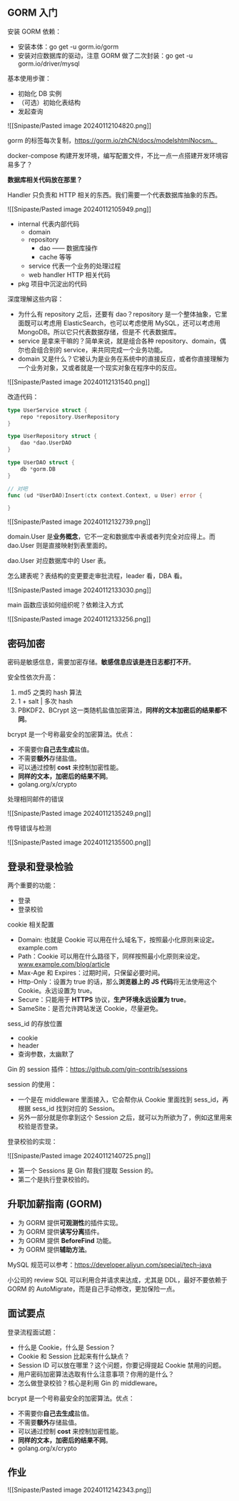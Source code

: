 ## GORM 入门

安装 GORM 依赖：

- 安装本体：go get -u gorm.io/gorm
- 安装对应数据库的驱动，注意 GORM 做了二次封装：go get -u gorm.io/driver/mysql

基本使用步骤：

- 初始化 DB 实例
- （可选）初始化表结构
- 发起查询

![[Snipaste/Pasted image 20240112104820.png]]

gorm 的标签每次复制，https://gorm.io/zhCN/docs/modelshtmlNocsm。

docker-compose 构建开发环境，编写配置文件，不比一点一点搭建开发环境容易多了？

**数据库相关代码放在那里？**

Handler 只负责和 HTTP 相关的东西。我们需要一个代表数据库抽象的东西。

![[Snipaste/Pasted image 20240112105949.png]]

- internal 代表内部代码
	- domain
	- repository
		- dao —— 数据库操作
		- cache 等等
	- service 代表一个业务的处理过程
	- web handler HTTP 相关代码
- pkg 项目中沉淀出的代码

深度理解这些内容：  

- 为什么有 repository 之后，还要有 dao？repository 是一个整体抽象，它里面既可以考虑用 ElasticSearch，也可以考虑使用 MySQL，还可以考虑用 MongoDB。所以它只代表数据存储，但是不 代表数据库。
- service 是拿来干嘛的？简单来说，就是组合各种 repository、domain，偶尔也会组合别的 service，来共同完成一个业务功能。
- domain 又是什么？它被认为是业务在系统中的直接反应，或者你直接理解为一个业务对象，又或者就是一个现实对象在程序中的反应。

![[Snipaste/Pasted image 20240112131540.png]]

改造代码：

```go
type UserService struct {
	repo *repository.UserRepository
}

type UserRepository struct {
	dao *dao.UserDAO
}

type UserDAO struct {
	db *gorm.DB
}

// 对吧
func (ud *UserDAO)Insert(ctx context.Context, u User) error {

}
```

![[Snipaste/Pasted image 20240112132739.png]]

domain.User 是**业务概念**，它不一定和数据库中表或者列完全对应得上。而 dao.User 则是直接映射到表里面的。

dao.User 对应数据库中的 User 表。

怎么建表呢？表结构的变更要走审批流程，leader 看，DBA 看。

![[Snipaste/Pasted image 20240112133030.png]]

main 函数应该如何组织呢？依赖注入方式

![[Snipaste/Pasted image 20240112133256.png]]

## 密码加密

密码是敏感信息，需要加密存储。**敏感信息应该是连日志都打不开**。

安全性依次升高：

1. md5 之类的 hash 算法
2. 1 + salt | 多次 hash
3. PBKDF2、BCrypt 这一类随机盐值加密算法，**同样的文本加密后的结果都不同**。

bcrypt 是一个号称最安全的加密算法。优点：

- 不需要你**自己去生成**盐值。
- 不需要**额外**存储盐值。
- 可以通过控制 **cost** 来控制加密性能。
- **同样的文本，加密后的结果不同**。
- golang.org/x/crypto

处理相同邮件的错误

![[Snipaste/Pasted image 20240112135249.png]]

传导错误与检测

![[Snipaste/Pasted image 20240112135500.png]]

## 登录和登录检验

两个重要的功能：

- 登录
- 登录校验

cookie 相关配置

- Domain: 也就是 Cookie 可以用在什么域名下，按照最小化原则来设定。example.com
- Path：Cookie 可以用在什么路径下，同样按照最小化原则来设定。 www.example.com/blog/article
- Max-Age 和 Expires：过期时间，只保留必要时间。  
- Http-Only：设置为 true 的话，那么**浏览器上的 JS 代码**将无法使用这个 Cookie。永远设置为 true。  
- Secure：只能用于 **HTTPS** 协议，**生产环境永远设置为 true**。  
- SameSite：是否允许跨站发送 Cookie，尽量避免。

sess_id 的存放位置

- cookie
- header
- 查询参数，太幽默了

Gin 的 session 插件：https://github.com/gin-contrib/sessions

session 的使用：

- 一个是在 middleware 里面接入，它会帮你从 Cookie 里面找到 sess_id，再根据 sess_id 找到对应的 Session。
- 另外一部分就是你拿到这个 Session 之后，就可以为所欲为了，例如这里用来校验是否登录。

登录校验的实现：

![[Snipaste/Pasted image 20240112140725.png]]

- 第一个 Sessions 是 Gin 帮我们提取 Session 的。
- 第二个是执行登录校验的。

## 升职加薪指南 (GORM)

- 为 GORM 提供**可观测性**的插件实现。
- 为 GORM 提供**读写分离**插件。
- 为 GORM 提供 **BeforeFind** 功能。
- 为 GORM 提供**辅助方法**。

MySQL 规范可以参考：https://developer.aliyun.com/special/tech-java

小公司的 review SQL 可以利用合并请求来达成，尤其是 DDL，最好不要依赖于 GORM 的 AutoMigrate，而是自己手动修改，更加保险一点。

## 面试要点

登录流程面试题：

- 什么是 Cookie，什么是 Session？
- Cookie 和 Session 比起来有什么缺点？
- Session ID 可以放在哪里？这个问题，你要记得提起 Cookie 禁用的问题。
- 用户密码加密算法选取有什么注意事项？你用的是什么？
- 怎么做登录校验？核心是利用 Gin 的 middleware。  

bcrypt 是一个号称最安全的加密算法。优点：

- 不需要你**自己去生成**盐值。
- 不需要**额外**存储盐值。
- 可以通过控制 **cost** 来控制加密性能。
- **同样的文本，加密后的结果不同**。
- golang.org/x/crypto

## 作业

![[Snipaste/Pasted image 20240112142343.png]]
